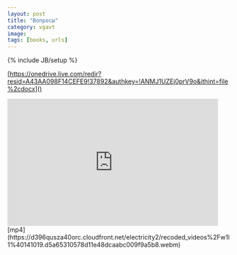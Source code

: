 ```yaml
---
layout: post
title: "Вопросы"
category: vgavt
image: 
tags: [books, urls]
---
```

{% include JB/setup %}

[https://onedrive.live.com/redir?resid=A43AA098F14CEFE9!37892&authkey=!ANMJ1UZEj0prV9o&ithint=file%2cdocx]()

<iframe src="https://onedrive.live.com/embed?cid=A43AA098F14CEFE9&resid=A43AA098F14CEFE9%2137892&authkey=ANqGbJOfvEDXn2k&em=2" width="476" height="288" frameborder="0" scrolling="no"></iframe>
[mp4](https://d396qusza40orc.cloudfront.net/electricity2/recoded_videos%2Fw1l1%40141019.d5a65310578d11e48dcaabc009f9a5b8.webm)